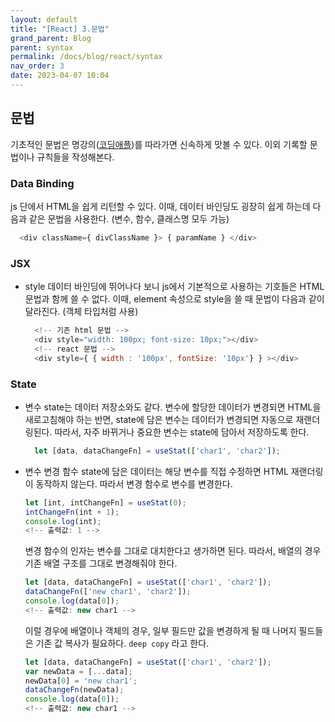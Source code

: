 ```yaml
---
layout: default
title: "[React] 3.문법"
grand_parent: Blog
parent: syntax
permalink: /docs/blog/react/syntax
nav_order: 3
date: 2023-04-07 10:04
---
```


## 문법
기초적인 문법은 명강의([코딩애플](https://www.youtube.com/watch?v=LclObYwGj90&list=PLfLgtT94nNq1e6tr4sm2eH6ZZC2jcqGOy))를 따라가면 신속하게 맛볼 수 있다.
이외 기록할 문법이나 규칙들을 작성해본다.

### Data Binding
  js 단에서 HTML을 쉽게 리턴할 수 있다.
  이때, 데이터 바인딩도 굉장히 쉽게 하는데 다음과 같은 문법을 사용한다. (변수, 함수, 클래스명 모두 가능)
  ```js
    <div className={ divClassName }> { paramName } </div>
  ```

### JSX
- style
  데이터 바인딩에 뛰어나다 보니 js에서 기본적으로 사용하는 기호들은 HTML 문법과 함께 쓸 수 없다.
  이때, element 속성으로 style을 쓸 때 문법이 다음과 같이 달라진다. (객체 타입처럼 사용)
  ```js
    <!-- 기존 html 문법 -->
    <div style="width: 100px; font-size: 10px;"></div>
    <!-- react 문법 -->
    <div style={ { width : '100px', fontSize: '10px'} } ></div>
  ```
  
### State
- 변수
state는 데이터 저장소와도 같다. 
변수에 할당한 데이터가 변경되면 HTML을 새로고침해야 하는 반면, state에 담은 변수는 데이터가 변경되면 자동으로 재랜더링된다. 
따라서, 자주 바뀌거나 중요한 변수는 state에 담아서 저장하도록 한다.
  ```js
    let [data, dataChangeFn] = useStat(['char1', 'char2']);
  ```
- 변수 변경 함수
state에 담은 데이터는 해당 변수를 직접 수정하면 HTML 재랜더링이 동작하지 않는다.
따라서 변경 함수로 변수를 변경한다.
  ```js
  let [int, intChangeFn] = useStat(0);
  intChangeFn(int + 1);
  console.log(int);
  <!-- 출력값: 1 -->
  ```
  변경 함수의 인자는 변수를 그대로 대치한다고 생가하면 된다. 따라서, 배열의 경우 기존 배열 구조를 그대로 변경해줘야 한다.
  ```js
  let [data, dataChangeFn] = useStat(['char1', 'char2']);
  dataChangeFn(['new char1', 'char2']);
  console.log(data[0]);
  <!-- 출력값: new char1 --> 
  ```
  이럴 경우에 배열이나 객체의 경우, 일부 필드만 값을 변경하게 될 때 나머지 필드들은 기존 값 복사가 필요하다.
  `deep copy` 라고 한다.
  ```js
  let [data, dataChangeFn] = useStat(['char1', 'char2']);
  var newData = [...data];
  newData[0] = 'new char1';
  dataChangeFn(newData);
  console.log(data[0]);
  <!-- 출력값: new char1 --> 
  ```